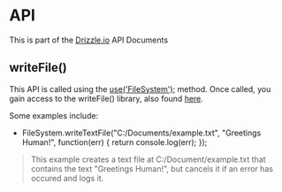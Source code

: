 # API
This is part of the [Drizzle.io](https://github.com/ZippyMagic/Drizzle.io/blob/master/docs/API/README.md) API Documents

## writeFile()
This API is called using the [use('FileSystem');](https://github.com/ZippyMagic/Drizzle.io/blob/master/docs/API/use().md) method. Once called, you gain access to the writeFile() library, also found [here](https://github.com/ZippyMagic/Drizzle.io/blob/master/src/api/use.js).

Some examples include:

* FileSystem.writeTextFile("C:/Documents/example.txt", "Greetings Human!", function(err) { return console.log(err); });
> This example creates a text file at C:/Document/example.txt that contains the text "Greetings Human!", but cancels it if an error has occured and logs it.
